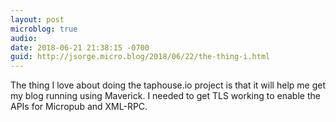 ```yaml
---
layout: post
microblog: true
audio: 
date: 2018-06-21 21:38:15 -0700
guid: http://jsorge.micro.blog/2018/06/22/the-thing-i.html
---
```

The thing I love about doing the taphouse.io project is that it will help me get my blog running using Maverick. I needed to get TLS working to enable the APIs for Micropub and XML-RPC.
